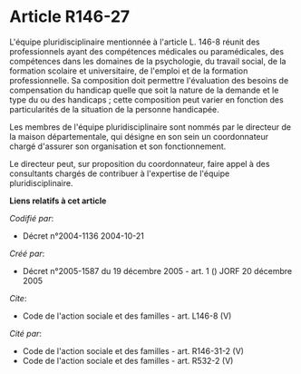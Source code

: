 # Article R146-27

L'équipe pluridisciplinaire mentionnée à l'article L. 146-8 réunit des professionnels ayant des compétences médicales ou
paramédicales, des compétences dans les domaines de la psychologie, du travail social, de la formation scolaire et
universitaire, de l'emploi et de la formation professionnelle. Sa composition doit permettre l'évaluation des besoins de
compensation du handicap quelle que soit la nature de la demande et le type du ou des handicaps ; cette composition peut
varier en fonction des particularités de la situation de la personne handicapée.

Les membres de l'équipe pluridisciplinaire sont nommés par le directeur de la maison départementale, qui désigne en son sein
un coordonnateur chargé d'assurer son organisation et son fonctionnement.

Le directeur peut, sur proposition du coordonnateur, faire appel à des consultants chargés de contribuer à l'expertise de
l'équipe pluridisciplinaire.

**Liens relatifs à cet article**

_Codifié par_:

  - Décret n°2004-1136 2004-10-21

_Créé par_:

  - Décret n°2005-1587 du 19 décembre 2005 - art. 1 () JORF 20 décembre 2005

_Cite_:

  - Code de l'action sociale et des familles - art. L146-8 (V)

_Cité par_:

  - Code de l'action sociale et des familles - art. R146-31-2 (V)
  - Code de l'action sociale et des familles - art. R532-2 (V)
